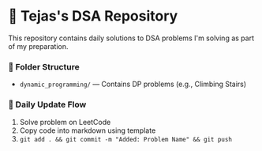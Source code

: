 # 📘 Tejas's DSA Repository

This repository contains daily solutions to DSA problems I'm solving as part of my preparation.

### 📂 Folder Structure
- `dynamic_programming/` — Contains DP problems (e.g., Climbing Stairs)

### 🔁 Daily Update Flow
1. Solve problem on LeetCode
2. Copy code into markdown using template
3. `git add . && git commit -m "Added: Problem Name" && git push`
